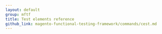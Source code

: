 ```yaml
---
layout: default
group: mftf
title: Test elements reference
github_link: magento-functional-testing-framework/commands/cest.md
---
```


